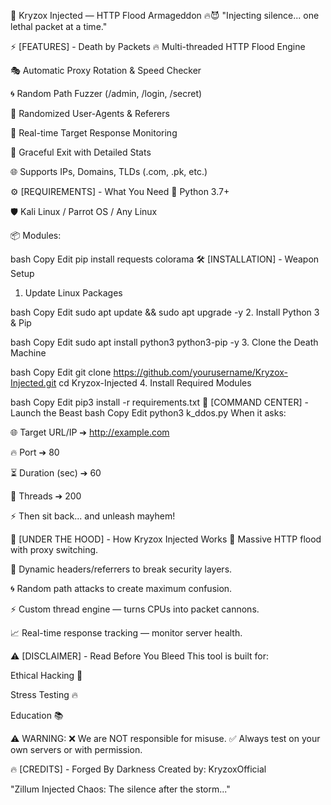 🚀 Kryzox Injected — HTTP Flood Armageddon 🔥😈
"Injecting silence... one lethal packet at a time."

⚡ [FEATURES] - Death by Packets
🔥 Multi-threaded HTTP Flood Engine

🎭 Automatic Proxy Rotation & Speed Checker

🌀 Random Path Fuzzer (/admin, /login, /secret)

🎯 Randomized User-Agents & Referers

📡 Real-time Target Response Monitoring

🧹 Graceful Exit with Detailed Stats

🌐 Supports IPs, Domains, TLDs (.com, .pk, etc.)

⚙️ [REQUIREMENTS] - What You Need
🐍 Python 3.7+

🛡️ Kali Linux / Parrot OS / Any Linux

📦 Modules:

bash
Copy
Edit
pip install requests colorama
🛠️ [INSTALLATION] - Weapon Setup
1. Update Linux Packages

bash
Copy
Edit
sudo apt update && sudo apt upgrade -y
2. Install Python 3 & Pip

bash
Copy
Edit
sudo apt install python3 python3-pip -y
3. Clone the Death Machine

bash
Copy
Edit
git clone https://github.com/yourusername/Kryzox-Injected.git
cd Kryzox-Injected
4. Install Required Modules

bash
Copy
Edit
pip3 install -r requirements.txt
🚀 [COMMAND CENTER] - Launch the Beast
bash
Copy
Edit
python3 k_ddos.py
When it asks:

🌐 Target URL/IP ➔ http://example.com

🔥 Port ➔ 80

⏳ Duration (sec) ➔ 60

🚀 Threads ➔ 200

⚡ Then sit back... and unleash mayhem!

🧠 [UNDER THE HOOD] - How Kryzox Injected Works
🚀 Massive HTTP flood with proxy switching.

🎯 Dynamic headers/referrers to break security layers.

🌀 Random path attacks to create maximum confusion.

⚡ Custom thread engine — turns CPUs into packet cannons.

📈 Real-time response tracking — monitor server health.

⚠️ [DISCLAIMER] - Read Before You Bleed
This tool is built for:

Ethical Hacking 🧠

Stress Testing 🔥

Education 📚

⚠️ WARNING:
❌ We are NOT responsible for misuse.
✅ Always test on your own servers or with permission.

🔥 [CREDITS] - Forged By Darkness
Created by: KryzoxOfficial

"Zillum Injected Chaos: The silence after the storm..."
